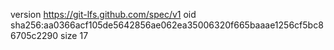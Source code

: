 version https://git-lfs.github.com/spec/v1
oid sha256:aa0366acf105de5642856ae062ea35006320f665baaae1256cf5bc86705c2290
size 17
